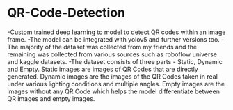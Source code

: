 # QR-Code-Detection
-Custom trained deep learning to model to detect QR codes within an image frame. 
-The model can be integrated with yolov5 and further versions too. 
-The majority of the dataset was collected from my friends and the remaining was collected from various sources such as roboflow universe and kaggle datasets. 
-The dataset consists of three parts - Static, Dynamic and Empty. Static images are images of QR Codes that are directly generated. Dynamic images are the images of the QR Codes taken in real under various lighting conditions and multiple angles. Empty images are the images without any QR Code which helps the model differentiate between QR images and empty images.
